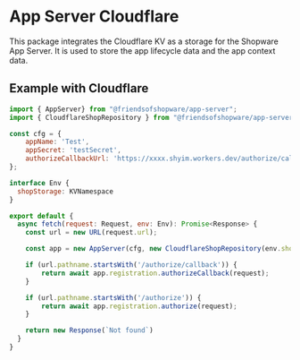 # App Server Cloudflare

This package integrates the Cloudflare KV as a storage for the Shopware App Server. It is used to store the app lifecycle data and the app context data.

## Example with Cloudflare

```js
import { AppServer} from "@friendsofshopware/app-server";
import { CloudflareShopRepository } from "@friendsofshopware/app-server-cloudflare";

const cfg = {
    appName: 'Test',
    appSecret: 'testSecret',
    authorizeCallbackUrl: 'https://xxxx.shyim.workers.dev/authorize/callback'
};

interface Env {
  shopStorage: KVNamespace
}

export default {
  async fetch(request: Request, env: Env): Promise<Response> {
    const url = new URL(request.url);

    const app = new AppServer(cfg, new CloudflareShopRepository(env.shopStorage));

    if (url.pathname.startsWith('/authorize/callback')) {
        return await app.registration.authorizeCallback(request);
    }

    if (url.pathname.startsWith('/authorize')) {
        return await app.registration.authorize(request);
    }

    return new Response(`Not found`)
  }
}
```